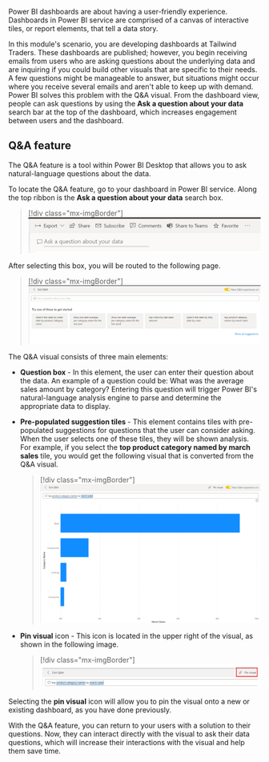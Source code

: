 Power BI dashboards are about having a user-friendly experience. Dashboards in Power BI service are comprised of a canvas of interactive tiles, or report elements, that tell a data story.

In this module's scenario, you are developing dashboards at Tailwind Traders. These dashboards are published; however, you begin receiving emails from users who are asking questions about the underlying data and are inquiring if you could build other visuals that are specific to their needs. A few questions might be manageable to answer, but situations might occur where you receive several emails and aren't able to keep up with demand. Power BI solves this problem with the Q&A visual. From the dashboard view, people can ask questions by using the **Ask a question about your data** search bar at the top of the dashboard, which increases engagement between users and the dashboard.

## Q&A feature

The Q&A feature is a tool within Power BI Desktop that allows you to ask natural-language questions about the data.

To locate the Q&A feature, go to your dashboard in Power BI service. Along the top ribbon is the **Ask a question about your data** search box.

> [!div class="mx-imgBorder"]
> [![Q&A feature on a dashboard](../media/03-question-answer-feature-ss.png)](../media/03-question-answer-feature-ss.png#lightbox)

After selecting this box, you will be routed to the following page.

> [!div class="mx-imgBorder"]
> [![Example of Q&A Visual](../media/03-question-answer-visual-example-ss.png)](../media/03-question-answer-visual-example-ss.png#lightbox)

The Q&A visual consists of three main elements:

-   **Question box** - In this element, the user can enter their question about the data. An example of a question could be: What was the average sales amount by category? Entering this question will trigger Power BI's natural-language analysis engine to parse and determine the appropriate data to display.

-   **Pre-populated suggestion tiles** - This element contains tiles with pre-populated suggestions for questions that the user can consider asking. When the user selects one of these tiles, they will be shown analysis. For example, if you select the **top product category named by march sales** tile, you would get the following visual that is converted from the Q&A visual.

	> [!div class="mx-imgBorder"]
	> [![Example of selecting convert icon](../media/03-converting-visual-icon-ss.png)](../media/03-converting-visual-icon-ss.png#lightbox)

-   **Pin visual** icon - This icon is located in the upper right of the visual, as shown in the following image.

	> [!div class="mx-imgBorder"]
	> [![Pin visual button](../media/03-pin-visual-ssm.png)](../media/03-pin-visual-ssm.png#lightbox)

Selecting the **pin visual** icon will allow you to pin the visual onto a new or existing dashboard, as you have done previously.

With the Q&A feature, you can return to your users with a solution to their questions. Now, they can interact directly with the visual to ask their data questions, which will increase their interactions with the visual and help them save time.
